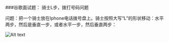 ###谷歌面试题： 骑士L步，拨打号码问题

问题：把一个骑士放在Iphone电话拨号盘上。骑士按照大写“L”的形状移动：水平两步，然后是垂直一步，或者水平一步，然后垂直两步：
  
  
![Alt text](https://cdn-images-1.medium.com/max/1600/1*pE4b3hqGDv7pKivQTQZyPw.png)
